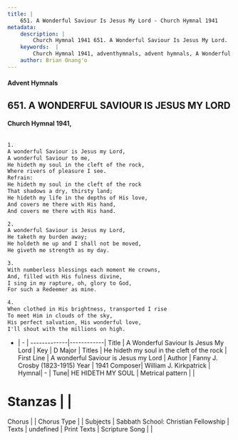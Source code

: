 ```yaml
---
title: |
    651. A Wonderful Saviour Is Jesus My Lord - Church Hymnal 1941
metadata:
    description: |
        Church Hymnal 1941 651. A Wonderful Saviour Is Jesus My Lord.  A wonderful Saviour is Jesus my Lord,  A wonderful Saviour to me,  He hideth my soul in the cleft of the rock,  Where rivers of pleasure I see.  
    keywords:  |
        Church Hymnal 1941, adventhymnals, advent hymnals, A Wonderful Saviour Is Jesus My Lord, A wonderful Saviour is Jesus my Lord. He hideth my soul in the cleft of the rock 
    author: Brian Onang'o
---
```


#### Advent Hymnals
## 651. A WONDERFUL SAVIOUR IS JESUS MY LORD
####  Church Hymnal 1941,

```txt

1.
A wonderful Saviour is Jesus my Lord, 
A wonderful Saviour to me, 
He hideth my soul in the cleft of the rock, 
Where rivers of pleasure I see. 
Refrain:
He hideth my soul in the cleft of the rock 
That shadows a dry, thirsty land; 
He hideth my life in the depths of His love, 
And covers me there with His hand, 
And covers me there with His hand. 

2.
A wonderful Saviour is Jesus my Lord, 
He taketh my burden away; 
He holdeth me up and I shall not be moved, 
He giveth me strength as my day. 

3.
With numberless blessings each moment He crowns, 
And, filled with His fulness divine, 
I sing in my rapture, oh, glory to God, 
For such a Redeemer as mine. 

4.
When clothed in His brightness, transported I rise 
To meet Him in clouds of the sky, 
His perfect salvation, His wonderful love, 
I'll shout with the millions on high.

```

- |   -  |
-------------|------------|
Title | A Wonderful Saviour Is Jesus My Lord |
Key | D Major |
Titles | He hideth my soul in the cleft of the rock  |
First Line | A wonderful Saviour is Jesus my Lord |
Author | Fanny J. Crosby (1823-1915)
Year | 1941
Composer| William J. Kirkpatrick |
Hymnal|  - |
Tune| HE HIDETH MY SOUL |
Metrical pattern | |
# Stanzas |  |
Chorus |  |
Chorus Type |  |
Subjects | Sabbath School: Christian Fellowship |
Texts | undefined |
Print Texts | 
Scripture Song |  |
    
